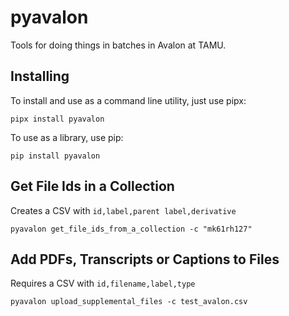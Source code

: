 # pyavalon

Tools for doing things in batches in Avalon at TAMU.

## Installing

To install and use as a command line utility, just use pipx:

```
pipx install pyavalon
```

To use as a library, use pip:

```
pip install pyavalon
```

## Get File Ids in a Collection

Creates a CSV with `id,label,parent label,derivative`

```
pyavalon get_file_ids_from_a_collection -c "mk61rh127"
```

## Add PDFs, Transcripts or Captions to Files

Requires a CSV with `id,filename,label,type`

```
pyavalon upload_supplemental_files -c test_avalon.csv
```